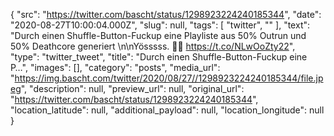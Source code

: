 {
  "src": "https://twitter.com/bascht/status/1298923224240185344",
  "date": "2020-08-27T10:00:04.000Z",
  "slug": null,
  "tags": [
    "twitter",
    ""
  ],
  "text": "Durch einen Shuffle-Button-Fuckup eine Playliste aus 50% Outrun und 50% Deathcore generiert \n\nYösssss. 🤘🏽 https://t.co/NLwOoZty22",
  "type": "twitter_tweet",
  "title": "Durch einen Shuffle-Button-Fuckup eine P…",
  "images": [],
  "category": "posts",
  "media_url": "https://img.bascht.com/twitter/2020/08/27//1298923224240185344/file.jpeg",
  "description": null,
  "preview_url": null,
  "original_url": "https://twitter.com/bascht/status/1298923224240185344",
  "location_latitude": null,
  "additional_payload": null,
  "location_longitude": null
}